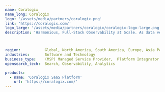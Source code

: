 ```yaml
---
name: Coralogix
name_long: Coralogix
logo: '/assets/media/partners/coralogix.png'
link: 'https://coralogix.com/'
logo_large: '/assets/media/partners/coralogix/coralogix-logo-large.png'
description: 'Harmonious, Full-Stack Observability at Scale. As data volumes continue to grow, traditional monitoring approaches can no longer ensure observability for modern systems. Coralogix uses a unique data streaming analytics pipeline – called <a href="https://coralogix.com/how-it-works/" target="_blnk">Streama©</a> – to analyze all observability data in real-time and provide long-term trend analysis without indexing.'



region:           Global, North America, South America, Europe, Asia Pacific, Middle East, Africa, Australia
industries:       Software and Technology
business_type:    (MSP) Managed Service Provider,  Platform Integrator
opensearch_tech:  Search, Observability, Analytics

products:
  - name: 'Coralogix SaaS Platform'
    url: 'https://coralogix.com/'
---
```

